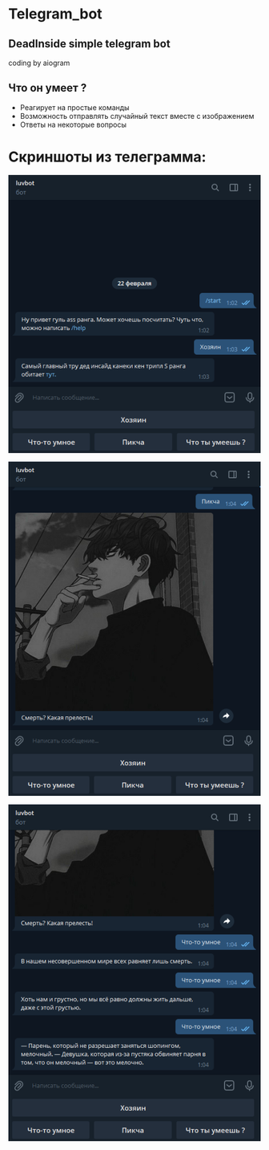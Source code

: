 # Telegram_bot
## DeadInside simple telegram bot
coding by aiogram 
## **Что он умеет ?**

+ Реагирует на простые команды
+ Возможность отправлять случайный текст вместе с изображением
+ Ответы на некоторые вопросы

# Скриншоты из телеграмма:

![Image alt](https://github.com/ohmylual/telegram_bot/raw/main/scr/1.png)


![Image alt](https://github.com/ohmylual/telegram_bot/raw/main/scr/3.png)


![Image alt](https://github.com/ohmylual/telegram_bot/raw/main/scr/4.png)
